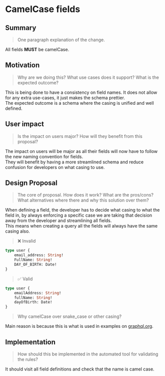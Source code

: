 # CamelCase fields

## Summary

> One paragraph explanation of the change.

All fields **MUST** be camelCase.

## Motivation

> Why are we doing this? What use cases does it support? What is the expected
outcome?

This is being done to have a consistency on field names. It does not allow for any extra use-cases, it just makes the
schema prettier.  
The expected outcome is a schema where the casing is unified and well defined.

## User impact

> Is the impact on users major? How will they benefit from this proposal?

The impact on users will be major as all their fields will now have to follow the new naming convention for fields.  
They will benefit by having a more streamlined schema and reduce confusion for developers on what casing to use.

## Design Proposal

> The core of proposal. How does it work? What are the pros/cons? What alternatives
> where there and why this solution over them?

When defining a field, the developer has to decide what casing to what the field in, by always enforcing a specific
case we are taking that decision away from the developer and streamlining all fields.  
This means when creating a query all the fields will always have the same casing also.

> :x: Invalid
```graphql
type user {
    email_address: String!
    FullName: String!
    DAY_OF_BIRTH: Date!
}
```

> :white_check_mark: Valid
```graphql
type user {
    emailAddress: String!
    fullName: String!
    dayOfBirth: Date!
}
```

> Why camelCase over snake_case or other casing?

Main reason is because this is what is used in examples on [graphql.org](https://graphql.org).


## Implementation

> How should this be implemented in the automated tool for validating the rules?

It should visit all field definitions and check that the name is camel case.